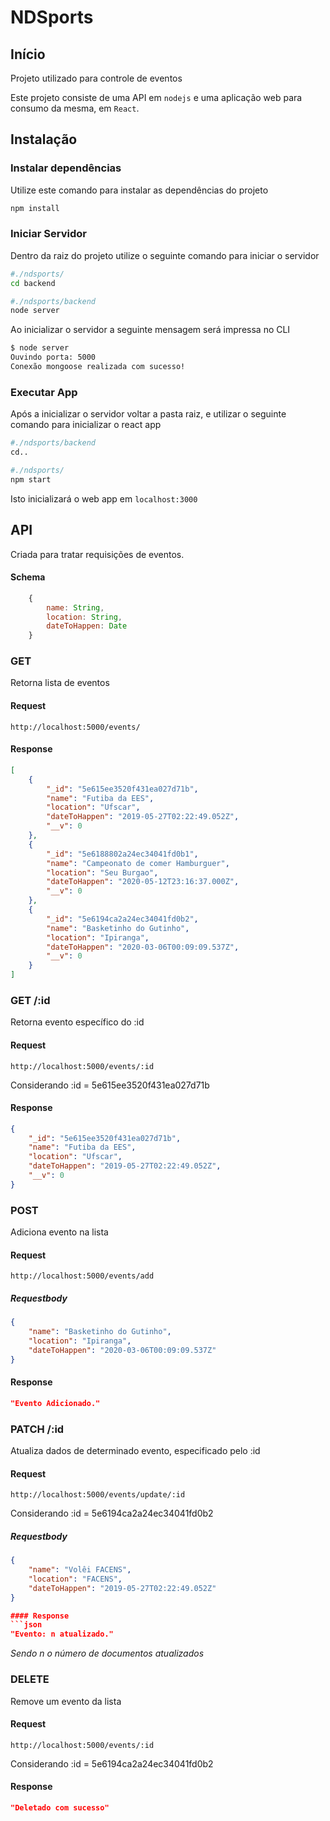 # NDSports

## Início 

Projeto utilizado para controle de eventos

Este projeto consiste de uma API em `nodejs` e uma aplicação web para consumo da mesma, em `React`.


## Instalação

### Instalar dependências

Utilize este comando para instalar as dependências do projeto

```bash
npm install
```

### Iniciar Servidor
Dentro da raiz do projeto utilize o seguinte comando para iniciar o servidor

```bash
#./ndsports/
cd backend

#./ndsports/backend
node server
```

Ao inicializar o servidor a seguinte mensagem será impressa no CLI
```bash
$ node server
Ouvindo porta: 5000
Conexão mongoose realizada com sucesso!
```


### Executar App
Após a inicializar o servidor voltar a pasta raiz, e utilizar o seguinte comando para inicializar o react app

```bash
#./ndsports/backend
cd..

#./ndsports/
npm start
```

Isto inicializará o web app em `localhost:3000`


## API

Criada para tratar requisições de eventos.

#### Schema
```javascript
    {        
        name: String,
        location: String,
        dateToHappen: Date        
    }
```


### GET

Retorna lista de eventos

#### Request  
```
http://localhost:5000/events/
```

#### Response
```json
[
    {
        "_id": "5e615ee3520f431ea027d71b",
        "name": "Futiba da EES",
        "location": "Ufscar",
        "dateToHappen": "2019-05-27T02:22:49.052Z",
        "__v": 0
    },
    {
        "_id": "5e6188802a24ec34041fd0b1",
        "name": "Campeonato de comer Hamburguer",
        "location": "Seu Burgao",
        "dateToHappen": "2020-05-12T23:16:37.000Z",
        "__v": 0
    },
    {
        "_id": "5e6194ca2a24ec34041fd0b2",
        "name": "Basketinho do Gutinho",
        "location": "Ipiranga",
        "dateToHappen": "2020-03-06T00:09:09.537Z",
        "__v": 0
    }
]
```


### GET /:id

Retorna evento específico do :id 

#### Request 
```
http://localhost:5000/events/:id
```

Considerando :id = 5e615ee3520f431ea027d71b

#### Response
```json
{
    "_id": "5e615ee3520f431ea027d71b",
    "name": "Futiba da EES",
    "location": "Ufscar",
    "dateToHappen": "2019-05-27T02:22:49.052Z",
    "__v": 0
}
```


### POST

Adiciona evento na lista

#### Request
```
http://localhost:5000/events/add
```


##### Requestbody
```json
{
	"name": "Basketinho do Gutinho",
    "location": "Ipiranga",
    "dateToHappen": "2020-03-06T00:09:09.537Z"
}
```    

#### Response
```json
"Evento Adicionado."
```

### PATCH /:id

Atualiza dados de determinado evento, especificado pelo :id

#### Request
```
http://localhost:5000/events/update/:id
```

Considerando :id = 5e6194ca2a24ec34041fd0b2

##### Requestbody
```json
{    
    "name": "Volêi FACENS",
    "location": "FACENS",
    "dateToHappen": "2019-05-27T02:22:49.052Z"    
}

#### Response
```json
"Evento: n atualizado."
```
*Sendo n o número de documentos atualizados*



### DELETE

Remove um evento da lista

#### Request
```
http://localhost:5000/events/:id
```

Considerando :id = 5e6194ca2a24ec34041fd0b2

#### Response
```json
"Deletado com sucesso"
```

